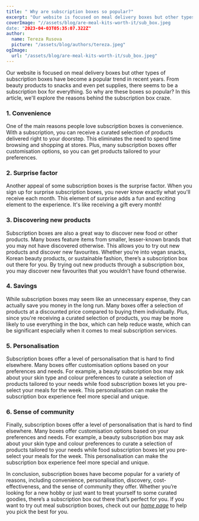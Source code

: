 ```yaml
---
title: " Why are subscription boxes so popular?"
excerpt: "Our website is focused on meal delivery boxes but other types of subscription boxes have become a popular trend in recent years. From beauty products to snacks and even pet supplies, there seems to be a subscription box for everything. So why are these boxes so popular? In this article, we'll explore the reasons behind the subscription box craze."
coverImage: "//assets/blog/are-meal-kits-worth-it/sub_box.jpeg
date: "2023-04-03T05:35:07.322Z"
author:
  name: Tereza Rusova
  picture: "/assets/blog/authors/tereza.jpeg"
ogImage:
  url: "/assets/blog/are-meal-kits-worth-it/sub_box.jpeg"
---
```


Our website is focused on meal delivery boxes but other types of subscription boxes have become a popular trend in recent years. From beauty products to snacks and even pet supplies, there seems to be a subscription box for everything. So why are these boxes so popular? In this article, we'll explore the reasons behind the subscription box craze.

### **1. Convenience**

One of the main reasons people love subscription boxes is convenience. With a subscription, you can receive a curated selection of products delivered right to your doorstep. This eliminates the need to spend time browsing and shopping at stores. Plus, many subscription boxes offer customisation options, so you can get products tailored to your preferences.

### **2. Surprise factor**

Another appeal of some subscription boxes is the surprise factor. When you sign up for surprise subscription boxes, you never know exactly what you'll receive each month. This element of surprise adds a fun and exciting element to the experience. It's like receiving a gift every month!

### **3. Discovering new products**

Subscription boxes are also a great way to discover new food or other products. Many boxes feature items from smaller, lesser-known brands that you may not have discovered otherwise. This allows you to try out new products and discover new favourites. Whether you’re into vegan snacks, Korean beauty products, or sustainable fashion, there’s a subscription box out there for you. By trying out new products through a subscription box, you may discover new favourites that you wouldn’t have found otherwise.

### **4. Savings**

While subscription boxes may seem like an unnecessary expense, they can actually save you money in the long run. Many boxes offer a selection of products at a discounted price compared to buying them individually. Plus, since you're receiving a curated selection of products, you may be more likely to use everything in the box, which can help reduce waste, which can be significant especially when it comes to meal subscription services.

### **5. Personalisation**

Subscription boxes offer a level of personalisation that is hard to find elsewhere. Many boxes offer customisation options based on your preferences and needs. For example, a beauty subscription box may ask about your skin type and colour preferences to curate a selection of products tailored to your needs while food subscription boxes let you pre-select your meals for the week. This personalisation can make the subscription box experience feel more special and unique.

### **6. Sense of community**

Finally, subscription boxes offer a level of personalisation that is hard to find elsewhere. Many boxes offer customisation options based on your preferences and needs. For example, a beauty subscription box may ask about your skin type and colour preferences to curate a selection of products tailored to your needs while food subscription boxes let you pre-select your meals for the week. This personalisation can make the subscription box experience feel more special and unique.

In conclusion, subscription boxes have become popular for a variety of reasons, including convenience, personalisation, discovery, cost-effectiveness, and the sense of community they offer. Whether you’re looking for a new hobby or just want to treat yourself to some curated goodies, there’s a subscription box out there that’s perfect for you. If you want to try out meal subscription boxes, check out our [_home page_](https://www.whichmealservice.com/) to help you pick the best for you.
